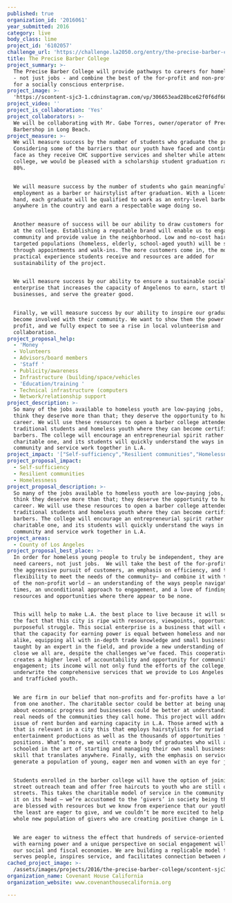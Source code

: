 ```yaml
---
published: true
organization_id: '2016061'
year_submitted: 2016
category: live
body_class: lime
project_id: '6102057'
challenge_url: 'https://challenge.la2050.org/entry/the-precise-barber-college'
title: The Precise Barber College
project_summary: >-
  The Precise Barber College will provide pathways to careers for homeless youth
  - not just jobs - and combine the best of the for-profit and non-profit worlds
  for a socially conscious enterprise.
project_image: >-
  'https://scontent-sjc3-1.cdninstagram.com/vp/306653ead28bce62f0f6df66952a0eb8/5C50E398/t51.2885-15/e35/35618139_237603167038940_5367380235643781120_n.jpg'
project_video: ''
project_is_collaboration: 'Yes'
project_collaborators: >-
  We will be collaborating with Mr. Gabe Torres, owner/operator of Precise
  Barbershop in Long Beach.
project_measure: >-
  We will measure success by the number of students who graduate the program.
  Considering some of the barriers that our youth have faced and continue to
  face as they receive CHC supportive services and shelter while attending the
  college, we would be pleased with a scholarship student graduation rate of
  80%.


  We will measure success by the number of students who gain meaningful
  employment as a barber or hairstylist after graduation. With a license in
  hand, each graduate will be qualified to work as an entry-level barber
  anywhere in the country and earn a respectable wage doing so.


  Another measure of success will be our ability to draw customers for haircuts
  at the college. Establishing a reputable brand will enable us to engage the
  community and provide value in the neighborhood. Low and no-cost haircuts to
  targeted populations (homeless, elderly, school-aged youth) will be served
  through appointments and walk-ins. The more customers come in, the more
  practical experience students receive and resources are added for
  sustainability of the project. 


  We will measure success by our ability to ensure a sustainable social
  enterprise that increases the capacity of Angelenos to earn, start their own
  businesses, and serve the greater good.


  Finally, we will measure success by our ability to inspire our graduates to
  become involved with their community. We want to show them the power of social
  profit, and we fully expect to see a rise in local volunteerism and
  collaboration.
project_proposal_help:
  - 'Money '
  - Volunteers
  - Advisors/board members
  - 'Staff '
  - Publicity/awareness
  - Infrastructure (building/space/vehicles
  - 'Education/training '
  - Technical infrastructure (computers
  - Network/relationship support
project_description: >-
  So many of the jobs available to homeless youth are low-paying jobs, and we
  think they deserve more than that; they deserve the opportunity to have a
  career. We will use these resources to open a barber college attended by
  traditional students and homeless youth where they can become certified
  barbers. The college will encourage an entrepreneurial spirit rather than a
  charitable one, and its students will quickly understand the ways in which
  community and service work together in L.A.
project_impact: '["Self-sufficiency","Resilient communities","Homelessness"]'
project_proposal_impact:
  - Self-sufficiency
  - Resilient communities
  - Homelessness
project_proposal_description: >-
  So many of the jobs available to homeless youth are low-paying jobs, and we
  think they deserve more than that; they deserve the opportunity to have a
  career. We will use these resources to open a barber college attended by
  traditional students and homeless youth where they can become certified
  barbers. The college will encourage an entrepreneurial spirit rather than a
  charitable one, and its students will quickly understand the ways in which
  community and service work together in L.A.
project_areas:
  - County of Los Angeles
project_proposal_best_place: >-
  In order for homeless young people to truly be independent, they are going to
  need careers, not just jobs.  We will take the best of the for-profit world –
  the aggressive pursuit of customers, an emphasis on efficiency, and the
  flexibility to meet the needs of the community– and combine it with the best
  of the non-profit world – an understanding of the ways people navigate dark
  times, an unconditional approach to engagement, and a love of finding
  resources and opportunities where there appear to be none.


  This will help to make L.A. the best place to live because it will seize upon
  the fact that this city is ripe with resources, viewpoints, opportunities, and
  purposeful struggle. This social enterprise is a business that will ensure
  that the capacity for earning power is equal between homeless and non-homeless
  alike, equipping all with in-depth trade knowledge and small business acumen
  taught by an expert in the field, and provide a new understanding of just how
  close we all are, despite the challenges we’ve faced. This cooperative model
  creates a higher level of accountability and opportunity for community
  engagement; its income will not only fund the efforts of the college, but will
  underwrite the comprehensive services that we provide to Los Angeles’ homeless
  and trafficked youth.


  We are firm in our belief that non-profits and for-profits have a lot to gain
  from one another. The charitable sector could be better at being unapologetic
  about economic progress and businesses could be better at understanding the
  real needs of the communities they call home. This project will address the
  issue of rent burden and earning capacity in L.A. Those armed with a trade
  that is relevant in a city this that employs hairstylists for myriad
  entertainment productions as well as the thousands of opportunities for barber
  positions. What’s more, we will create a body of graduates who will also be
  schooled in the art of starting and managing their own small businesses, a
  skill that translates anywhere. Finally, with the emphasis on service, we will
  generate a population of young, eager men and women with an eye for justice. 


  Students enrolled in the barber college will have the option of joining our
  street outreach team and offer free haircuts to youth who are still on the
  streets. This takes the charitable model of service in the community and turns
  it on its head – we’re accustomed to the ‘givers’ in society being those who
  are blessed with resources but we know from experience that our youth who have
  the least are eager to give, and we couldn’t be more excited to help nourish a
  whole new population of givers who are creating positive change in L.A.


  We are eager to witness the effect that hundreds of service-oriented graduates
  with earning power and a unique perspective on social engagement will have on
  our social and fiscal economies. We are building a replicable model that
  serves people, inspires service, and facilitates connection between Angelenos.
cached_project_image: >-
  /assets/images/projects/2016/the-precise-barber-college/scontent-sjc3-1.cdninstagram.com/vp/306653ead28bce62f0f6df66952a0eb8/5C50E398/t51.2885-15/e35/35618139_237603167038940_5367380235643781120_n.jpg'.jpg
organization_name: Covenant House California
organization_website: www.covenanthousecalifornia.org

---
```

